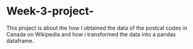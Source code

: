 # Week-3-project-
This project is about the how I obtained the data of the postcal codes in Canada on Wikipedia and how i transformed the data into a pandas dataframe. 
